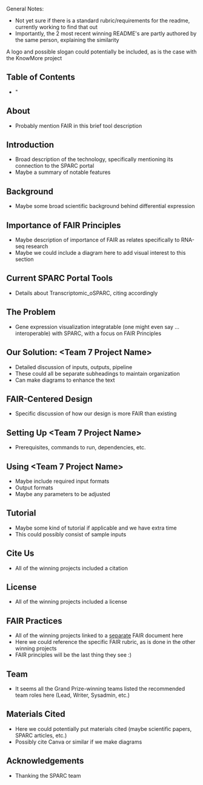 General Notes: 
- Not yet sure if there is a standard rubric/requirements for the readme, currently working to find that out
- Importantly, the 2 most recent winning README's are partly authored by the same person, explaining the similarity

A logo and possible slogan could potentially be included, as is the case with the KnowMore project
## Table of Contents
- "
## About
- Probably mention FAIR in this brief tool description
## Introduction
- Broad description of the technology, specifically mentioning its connection to the SPARC portal
- Maybe a summary of notable features
## Background
- Maybe some broad scientific background behind differential expression
## Importance of FAIR Principles
- Maybe description of importance of FAIR as relates specifically to RNA-seq research
- Maybe we could include a diagram here to add visual interest to this section
## Current SPARC Portal Tools
- Details about Transcriptomic_oSPARC, citing accordingly
## The Problem
- Gene expression visualization integratable (one might even say … interoperable) with SPARC, with a focus on FAIR Principles
## Our Solution: <Team 7 Project Name>
- Detailed discussion of inputs, outputs, pipeline
- These could all be separate subheadings to maintain organization
- Can make diagrams to enhance the text
## FAIR-Centered Design
- Specific discussion of how our design is more FAIR than existing
## Setting Up <Team 7 Project Name>
- Prerequisites, commands to run, dependencies, etc.
## Using <Team 7 Project Name>
- Maybe include required input formats
- Output formats
- Maybe any parameters to be adjusted
## Tutorial
- Maybe some kind of tutorial if applicable and we have extra time
- This could possibly consist of sample inputs
## Cite Us
- All of the winning projects included a citation
## License
- All of the winning projects included a license
## FAIR Practices
- All of the winning projects linked to a <ins>separate</ins> FAIR document here
- Here we could reference the specific FAIR rubric, as is done in the other winning projects
- FAIR principles will be the last thing they see :)
## Team
- It seems all the Grand Prize-winning teams listed the recommended team roles here (Lead, Writer, Sysadmin, etc.)
## Materials Cited
- Here we could potentially put materials cited (maybe scientific papers, SPARC articles, etc.)
- Possibly cite Canva or similar if we make diagrams
## Acknowledgements
- Thanking the SPARC team


